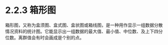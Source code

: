 # 2.2.3 箱形图

箱形图，又称为盒须图、盒式图、盒状图或箱线图，是一种用作显示一组数据分散情况资料的统计图。它能显示出一组数据的最大值、最小值、中位数、及上下四分位数。离群值会有时会画成是个别的点。




